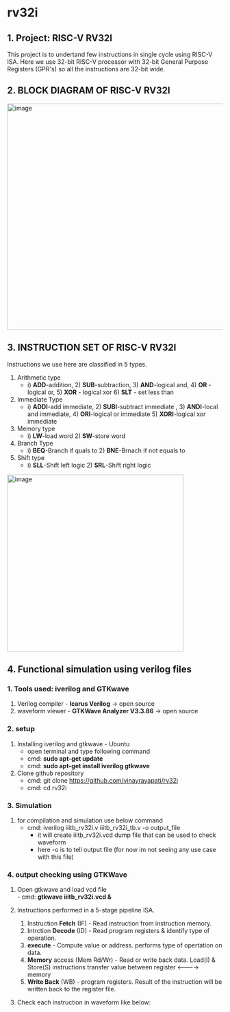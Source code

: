 # rv32i
## 1. Project: RISC-V RV32I
This project is to undertand few instructions in single cycle using RISC-V ISA. Here we use 32-bit RISC-V processor with 32-bit General Purpose Registers (GPR's) so all the instructions are 32-bit wide. 

## 2. BLOCK DIAGRAM OF RISC-V RV32I

<img width="527" alt="image" src="https://github.com/nkrvlsi/VSDSquadron_Labs/assets/170950241/4963f044-89eb-426d-a05d-dd212cb7ed00">

## 3. INSTRUCTION SET OF RISC-V RV32I

Instructions we use here are classified in 5 types.
1. <slt>Arithmetic type</slt>  
   - i) **ADD**-addition, 2) **SUB**-subtraction, 3) **AND**-logical and, 4) **OR** -logical or, 5) **XOR** - logical xor 6) **SLT** - set less than  
2. <slt>Immediate Type</slt>
   - i) **ADDI**-add immediate, 2) **SUBI**-subtract immediate , 3) **ANDI**-local and immediate, 4) **ORI**-logical or immediate 5) **XORI**-logical xor immediate         
3. <slt>Memory type</slt>
   - i) **LW**-load word  2) **SW**-store word  
4. <slt>Branch Type</slt>  
   - i) **BEQ**-Branch if quals to 2) **BNE**-Brnach if not equals to  
5. <slt>Shift type</slt>  
   - i) **SLL**-Shift left logic 2) **SRL**-Shift right logic
  
<img width="412" alt="image" src="https://github.com/nkrvlsi/VSDSquadron_Labs/assets/170950241/857af80f-7751-48ef-a793-61651805cd85">

## 4. Functional simulation using verilog files
### 1. Tools used:  iverilog and GTKwave
1. Verilog compiler   - **Icarus Verilog**             -> open source
2. waveform viewer    - **GTKWave Analyzer V3.3.86**   -> open source
    
### 2. setup
1. Installing iverilog and gtkwave - Ubuntu
      - open terminal and type following command
      - cmd: **sudo apt-get update**
      - cmd: **sudo apt-get install iverilog gtkwave**
2. Clone github repository
      - cmd: git clone https://github.com/vinayrayapati/rv32i
      - cmd: cd rv32i
### 3. Simulation
1. for compilation and simulation use below command
      - cmd: iverilog iiitb_rv32i.v iiitb_rv32i_tb.v -o output_file
           - it will create iiitb_rv32i.vcd dump file that can be used to check waveform
           - here -o is to tell output file (for now im not seeing any use case with this file)
### 4. output checking using GTKWave
1. Open gtkwave and load vcd file  
        - cmd: **gtkwave iiitb_rv32i.vcd &**  

2. Instructions performed in a 5-stage pipeline ISA.  
     1. Instruction **Fetch** (IF)    - Read instruction from instruction memory.
     2. Intrction **Decode** (ID)     - Read program registers & identify type of operation.
     3. **execute**                   - Compute value or address. performs type of opertation on data.
     4. **Memory** access (Mem Rd/Wr) - Read or write back data. Load(I) & Store(S) instructions transfer value between register <----> memory
     5. **Write Back** (WB)           - program registers. Result of the instruction will be written back to the register file.

3. Check each instruction in waveform like below:
   

